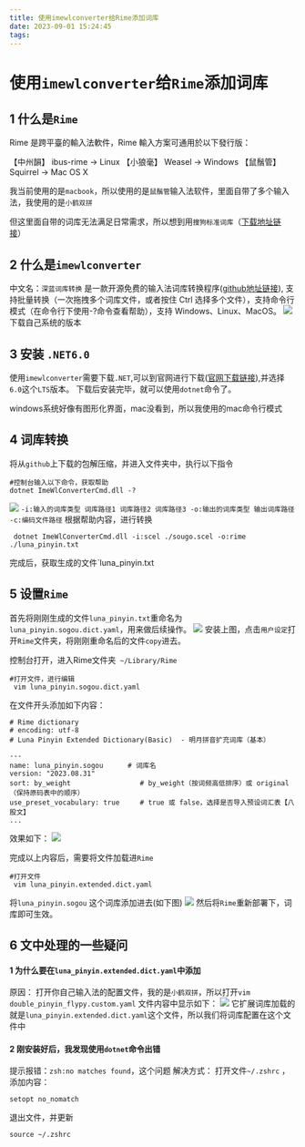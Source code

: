 ```yaml
---
title: 使用imewlconverter给Rime添加词库
date: 2023-09-01 15:24:45
tags:
---
```

# 使用`imewlconverter`给`Rime`添加词库
## 1 什么是`Rime`
Rime 是跨平臺的輸入法軟件，Rime 輸入方案可通用於以下發行版：
<!-- more -->
【中州韻】 ibus-rime → Linux
【小狼毫】 Weasel → Windows
【鼠鬚管】 Squirrel → Mac OS X

我当前使用的是`macbook`，所以使用的是`鼠鬚管`输入法软件，里面自带了多个输入法，我使用的是`小鹤双拼`

但这里面自带的词库无法满足日常需求，所以想到用`搜狗标准词库`（[下载地址链接](https://pinyin.sogou.com/dict/detail/index/11640)）

## 2 什么是`imewlconverter`
中文名：`深蓝词库转换`
是一款开源免费的输入法词库转换程序([github地址链接](https://github.com/studyzy/imewlconverter)),
支持批量转换（一次拖拽多个词库文件，或者按住 Ctrl 选择多个文件），支持命令行模式（在命令行下使用-?命令查看帮助），支持 Windows、Linux、MacOS。
![](http://ql-u-pic.oss-cn-shanghai.aliyuncs.com/upic/2023/09/01/BgyQ3g607Eye.png)
下载自己系统的版本

## 3 安装 `.NET6.0`
使用`imewlconverter`需要下载`.NET`,可以到官网进行下载([官网下载链接](https://dotnet.microsoft.com/zh-cn/download)),并选择`6.0`这个`LTS`版本。
下载后安装完毕，就可以使用`dotnet`命令了。

windows系统好像有图形化界面，mac没看到，所以我使用的mac命令行模式

## 4 词库转换
将从`github`上下载的包解压缩，并进入文件夹中，执行以下指令
```
#控制台输入以下命令，获取帮助
dotnet ImeWlConverterCmd.dll -?
```
![](http://ql-u-pic.oss-cn-shanghai.aliyuncs.com/upic/2023/09/01/S3CH13eF0gdZ.png)
`-i:输入的词库类型 词库路径1 词库路径2 词库路径3 -o:输出的词库类型 输出词库路径 -c:编码文件路径`
根据帮助内容，进行转换
```
 dotnet ImeWlConverterCmd.dll -i:scel ./sougo.scel -o:rime ./luna_pinyin.txt
```
完成后，获取生成的文件`luna_pinyin.txt

## 5 设置`Rime`
首先将刚刚生成的文件`luna_pinyin.txt`重命名为`luna_pinyin.sogou.dict.yaml`，用来做后续操作。
![](http://ql-u-pic.oss-cn-shanghai.aliyuncs.com/upic/2023/09/01/6eaJ5UhSLT0H.png)
安装上图，点击`用户设定`打开`Rime`文件夹，将刚刚重命名后的文件`copy`进去。

控制台打开，进入Rime文件夹` ~/Library/Rime`
```
#打开文件，进行编辑
 vim luna_pinyin.sogou.dict.yaml
```
在文件开头添加如下内容：
```
# Rime dictionary
# encoding: utf-8
# Luna Pinyin Extended Dictionary(Basic)  - 明月拼音扩充词库（基本）

---
name: luna_pinyin.sogou      # 词库名
version: "2023.08.31"
sort: by_weight                 # by_weight（按词频高低排序）或 original（保持原码表中的顺序）
use_preset_vocabulary: true     # true 或 false，选择是否导入预设词汇表【八股文】
...
```
效果如下：
![](http://ql-u-pic.oss-cn-shanghai.aliyuncs.com/upic/2023/09/01/6D1lwbflxSyA.png)

完成以上内容后，需要将文件加载进`Rime`
```
#打开文件
 vim luna_pinyin.extended.dict.yaml
```
将`luna_pinyin.sogou` 这个词库添加进去(如下图)
![](http://ql-u-pic.oss-cn-shanghai.aliyuncs.com/upic/2023/09/01/6FcRS8Xc5foR.png)
然后将`Rime`重新部署下，词库即可生效。

## 6 文中处理的一些疑问
#### 1 为什么要在`luna_pinyin.extended.dict.yaml`中添加
原因：
打开你自己输入法的配置文件，我的是`小鹤双拼`，所以打开`vim double_pinyin_flypy.custom.yaml`
文件内容中显示如下：
![](http://ql-u-pic.oss-cn-shanghai.aliyuncs.com/upic/2023/09/01/TcYLG2pYWtpR.png)
它扩展词库加载的就是`luna_pinyin.extended.dict.yaml`这个文件，所以我们将词库配置在这个文件中

#### 2 刚安装好后，我发现使用`dotnet`命令出错
提示报错：` zsh:no matches found `，这个问题
解决方式：
打开文件`~/.zshrc` ，添加内容：
```
setopt no_nomatch
```
退出文件，并更新
```
source ~/.zshrc
```





